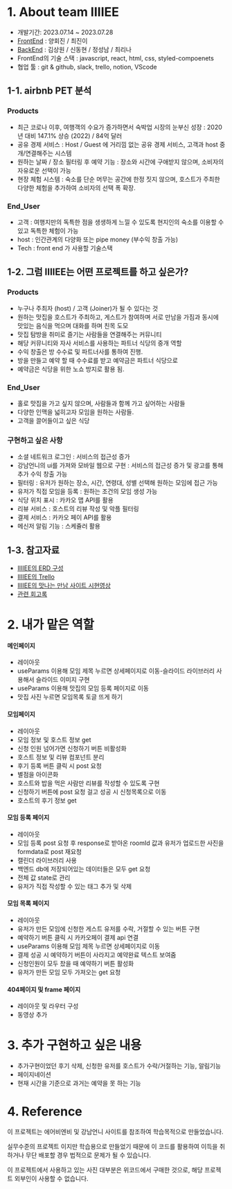 # 1. About team IIIIEE
- 개발기간: 2023.07.14 ~ 2023.07.28
- [FrontEnd](https://github.com/wecode-bootcamp-korea/47-2nd-IIIIEE-frontend.git) : 양회진 / 최진이
- [BackEnd](https://github.com/wecode-bootcamp-korea/47-2nd-IIIIEE-backend.git) : 김상원 / 신동현 / 정성남 / 최리나
- FrontEnd의 기술 스택 : javascript, react, html, css, styled-compoenets
- 협업 툴 : git & github, slack, trello, notion, VScode
  
## 1-1. airbnb PET 분석

### Products
- 최근 코로나 이후, 여행객의 수요가 증가하면서 숙박업 시장의 눈부신 성장 : 2020년 대비 147.1% 상승 (2022) / 84억 달러
- 공유 경제 서비스 : Host / Guest 에 거리낌 없는 공유 경제 서비스, 고객과 host 중개/연결해주는 시스템
- 원하는 날짜 / 장소 필터링 후 예약 기능 : 장소와 시간에 구애받지 않으며, 소비자의 자유로운 선택이 가능
- 현장 체험 시스템 : 숙소를 단순 머무는 공간에 한정 짓지 않으며, 호스트가 주최한 다양한 체험을 추가하여 소비자의 선택 폭 확장.

### End_User
- 고객 : 여행지만의 독특한 점을 생생하게 느낄 수 있도록 현지인의 숙소를 이용할 수 있고 독특한 체험이 가능
- host : 인간관계의 다양화 또는 pipe money (부수익 창출 가능)
- Tech : front end 가 사용할 기술스택

## 1-2. 그럼 IIIIEE는 어떤 프로젝트를 하고 싶은가?

### Products
- 누구나 주최자 (host) / 고객 (Joiner)가 될 수 있다는 것
- 원하는 맛집을 호스트가 주최하고, 게스트가 참여하며 서로 만남을 가짐과 동시에 맛있는 음식을 먹으며 대화를 하며 친목 도모
- 맛집 탐방을 취미로 즐기는 사람들을 연결해주는 커뮤니티
- 해당 커뮤니티와 자사 서비스를 사용하는 파트너 식당의 중개 역할
- 수익 창출은 방 수수료 및 파트너사를 통하여 진행.
- 방을 만들고 예약 할 때 수수료를 받고 예약금은 파트너 식당으로
- 예약금은 식당을 위한 노쇼 방지로 활용 됨.

### End_User
- 홀로 맛집을 가고 싶지 않으며, 사람들과 함께 가고 싶어하는 사람들
- 다양한 인맥을 넓히고자 모임을 원하는 사람들.
- 고객을 끌어들이고 싶은 식당

### 구현하고 싶은 사항
- 소셜 네트워크 로그인 : 서비스의 접근성 증가
- 강남언니의 ui를 가져와 모바일 웹으로 구현 : 서비스의 접근성 증가 및 광고를 통해 추가 수익 창출 가능
- 필터링 : 유저가 원하는 장소, 시간, 연령대, 성별 선택해 원하는 모임에 접근 가능
- 유저가 직접 모임을 등록 : 원하는 조건의 모임 생성 가능
- 식당 위치 표시 : 카카오 맵 API를 활용
- 리뷰 서비스 : 호스트의 리뷰 작성 및 악플 필터링
- 결제 서비스 : 카카오 페이 API를 활용
- 메신저 알림 기능  : 스케쥴러 활용
 
## 1-3. 참고자료

- [IIIIEE의 ERD 구성](https://dbdiagram.io/d/64b3a9ce02bd1c4a5e2508b7)
- [IIIIEE의 Trello](https://trello.com/b/HrqeM69z/iiiiee)
- [IIIIEE의 맛나는 만남 사이트 시현영상](https://www.youtube.com/watch?v=rx7zdgdbR0s)
- [관련 회고록](https://coding-haebojago.tistory.com/47)

# 2. 내가 맡은 역할

#### 메인페이지
- 레이아웃
- useParams 이용해 모임 제목 누르면 상세페이지로 이동-슬라이드 라이브러리 사용해서 슬라이드 이미지 구현
- useParams 이용해 맛집의 모임 등록 페이지로 이동
- 맛집 사진 누르면 모임목록 토글 뜨게 하기

#### 모임페이지
- 레이아웃
- 모임 정보 및 호스트 정보 get
- 신청 인원 넘어가면 신청하기 버튼 비활성화
- 호스트 정보 및 리뷰 컴포넌트 분리
- 후기 등록 버튼 클릭 시 post 요청
- 별점을 아이콘화
- 호스트와 밥을 먹은 사람만 리뷰를 작성할 수 있도록 구현
- 신청하기 버튼에 post 요청 걸고 성공 시 신청목록으로 이동
- 호스트의 후기 정보 get

#### 모임 등록 페이지
- 레이아웃
- 모임 등록 post 요청 후 response로 받아온 roomId 값과 유저가 업로드한 사진을 formdata로 post 재요청
- 캘린더 라이브러리 사용
- 백엔드 db에 저장되어있는 데이터들은 모두 get 요청
- 전체 값 state로 관리
- 유저가 직접 작성할 수 있는 태그 추가 및 삭제

#### 모임 목록 페이지
- 레이아웃
- 유저가 만든 모임에 신청한 게스트 유저를 수락, 거절할 수 있는 버튼 구현
- 예약하기 버튼 클릭 시 카카오페이 결제 api 연결
- useParams 이용해 모임 제목 누르면 상세페이지로 이동
- 결제 성공 시 예약하기 버튼이 사라지고 예약완료 텍스트 보여줌
- 신청인원이 모두 찼을 때 예약하기 버튼 활성화
- 유저가 만든 모임 모두 가져오는 get 요청

#### 404페이지 및 frame 페이지
- 레이아웃 및 라우터 구성
- 동영상 추가

# 3. 추가 구현하고 싶은 내용
- 추가구현이었던 후기 삭제, 신청한 유저를 호스트가 수락/거절하는 기능, 알림기능
- 페이지네이션
- 현재 시간을 기준으로 과거는 예약을 못 하는 기능

# 4. Reference
이 프로젝트는 에어비엔비 및 강남언니 사이트를 참조하여 학습목적으로 만들었습니다.

실무수준의 프로젝트 이지만 학습용으로 만들었기 때문에 이 코드를 활용하여 이득을 취하거나 무단 배포할 경우 법적으로 문제가 될 수 있습니다.

이 프로젝트에서 사용하고 있는 사진 대부분은 위코드에서 구매한 것으로, 해당 프로젝트 외부인이 사용할 수 없습니다.
